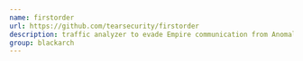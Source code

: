 ```yaml
---
name: firstorder
url: https://github.com/tearsecurity/firstorder
description: traffic analyzer to evade Empire communication from Anomaly-Based IDS. URL : https://github.com/tearsecurity/firstorder Groups : blackarch blackarch-sniffer blackarch-automation blackarch-exploitation
group: blackarch
---
```


